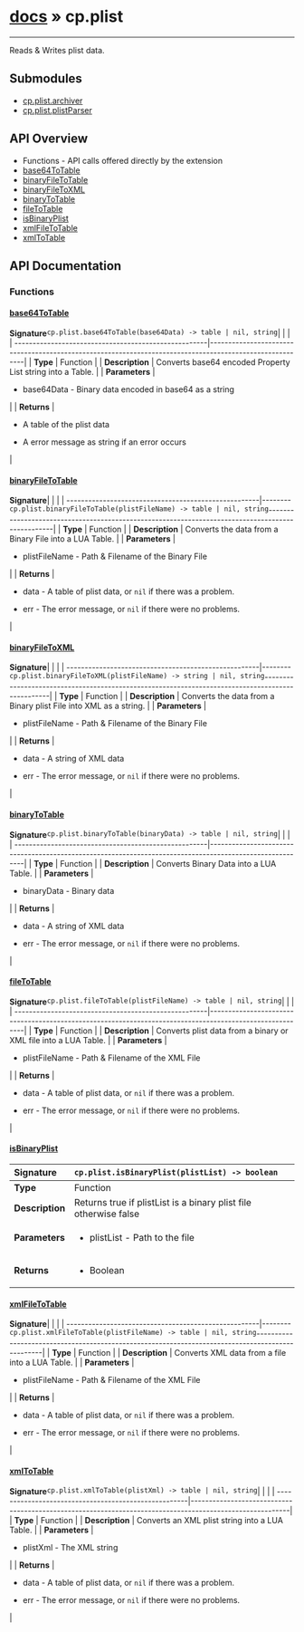 # [docs](index.md) » cp.plist
---

Reads & Writes plist data.

## Submodules
 * [cp.plist.archiver](cp.plist.archiver.md)
 * [cp.plist.plistParser](cp.plist.plistParser.md)

## API Overview
* Functions - API calls offered directly by the extension
 * [base64ToTable](#base64totable)
 * [binaryFileToTable](#binaryfiletotable)
 * [binaryFileToXML](#binaryfiletoxml)
 * [binaryToTable](#binarytotable)
 * [fileToTable](#filetotable)
 * [isBinaryPlist](#isbinaryplist)
 * [xmlFileToTable](#xmlfiletotable)
 * [xmlToTable](#xmltotable)

## API Documentation

### Functions

#### [base64ToTable](#base64totable)
| <span style="float: left;">**Signature**</span> | <span style="float: left;">`cp.plist.base64ToTable(base64Data) -> table | nil, string` </span>                                                          |
| -----------------------------------------------------|---------------------------------------------------------------------------------------------------------|
| **Type**                                             | Function                                                                                         |
| **Description**                                      | Converts base64 encoded Property List string into a Table.                                                                                         |
| **Parameters**                                       | <ul><li>base64Data - Binary data encoded in base64 as a string</li></ul>   |
| **Returns**                                          | <ul><li>A table of the plist data</li></ul><ul><li>A error message as string if an error occurs</li></ul>            |

#### [binaryFileToTable](#binaryfiletotable)
| <span style="float: left;">**Signature**</span> | <span style="float: left;">`cp.plist.binaryFileToTable(plistFileName) -> table | nil, string` </span>                                                          |
| -----------------------------------------------------|---------------------------------------------------------------------------------------------------------|
| **Type**                                             | Function                                                                                         |
| **Description**                                      | Converts the data from a Binary File into a LUA Table.                                                                                         |
| **Parameters**                                       | <ul><li>plistFileName - Path &amp; Filename of the Binary File</li></ul>   |
| **Returns**                                          | <ul><li>data             - A table of plist data, or <code>nil</code> if there was a problem.</li></ul><ul><li>err              - The error message, or <code>nil</code> if there were no problems.</li></ul>            |

#### [binaryFileToXML](#binaryfiletoxml)
| <span style="float: left;">**Signature**</span> | <span style="float: left;">`cp.plist.binaryFileToXML(plistFileName) -> string | nil, string` </span>                                                          |
| -----------------------------------------------------|---------------------------------------------------------------------------------------------------------|
| **Type**                                             | Function                                                                                         |
| **Description**                                      | Converts the data from a Binary plist File into XML as a string.                                                                                         |
| **Parameters**                                       | <ul><li>plistFileName - Path &amp; Filename of the Binary File</li></ul>   |
| **Returns**                                          | <ul><li>data             - A string of XML data</li></ul><ul><li>err              - The error message, or <code>nil</code> if there were no problems.</li></ul>            |

#### [binaryToTable](#binarytotable)
| <span style="float: left;">**Signature**</span> | <span style="float: left;">`cp.plist.binaryToTable(binaryData) -> table | nil, string` </span>                                                          |
| -----------------------------------------------------|---------------------------------------------------------------------------------------------------------|
| **Type**                                             | Function                                                                                         |
| **Description**                                      | Converts Binary Data into a LUA Table.                                                                                         |
| **Parameters**                                       | <ul><li>binaryData       - Binary data</li></ul>   |
| **Returns**                                          | <ul><li>data             - A string of XML data</li></ul><ul><li>err              - The error message, or <code>nil</code> if there were no problems.</li></ul>            |

#### [fileToTable](#filetotable)
| <span style="float: left;">**Signature**</span> | <span style="float: left;">`cp.plist.fileToTable(plistFileName) -> table | nil, string` </span>                                                          |
| -----------------------------------------------------|---------------------------------------------------------------------------------------------------------|
| **Type**                                             | Function                                                                                         |
| **Description**                                      | Converts plist data from a binary or XML file into a LUA Table.                                                                                         |
| **Parameters**                                       | <ul><li>plistFileName    - Path &amp; Filename of the XML File</li></ul>   |
| **Returns**                                          | <ul><li>data             - A table of plist data, or <code>nil</code> if there was a problem.</li></ul><ul><li>err              - The error message, or <code>nil</code> if there were no problems.</li></ul>            |

#### [isBinaryPlist](#isbinaryplist)
| <span style="float: left;">**Signature**</span> | <span style="float: left;">`cp.plist.isBinaryPlist(plistList) -> boolean` </span>                                                          |
| -----------------------------------------------------|---------------------------------------------------------------------------------------------------------|
| **Type**                                             | Function                                                                                         |
| **Description**                                      | Returns true if plistList is a binary plist file otherwise false                                                                                         |
| **Parameters**                                       | <ul><li>plistList - Path to the file</li></ul>   |
| **Returns**                                          | <ul><li>Boolean</li></ul>            |

#### [xmlFileToTable](#xmlfiletotable)
| <span style="float: left;">**Signature**</span> | <span style="float: left;">`cp.plist.xmlFileToTable(plistFileName) -> table | nil, string` </span>                                                          |
| -----------------------------------------------------|---------------------------------------------------------------------------------------------------------|
| **Type**                                             | Function                                                                                         |
| **Description**                                      | Converts XML data from a file into a LUA Table.                                                                                         |
| **Parameters**                                       | <ul><li>plistFileName    - Path &amp; Filename of the XML File</li></ul>   |
| **Returns**                                          | <ul><li>data             - A table of plist data, or <code>nil</code> if there was a problem.</li></ul><ul><li>err              - The error message, or <code>nil</code> if there were no problems.</li></ul>            |

#### [xmlToTable](#xmltotable)
| <span style="float: left;">**Signature**</span> | <span style="float: left;">`cp.plist.xmlToTable(plistXml) -> table | nil, string` </span>                                                          |
| -----------------------------------------------------|---------------------------------------------------------------------------------------------------------|
| **Type**                                             | Function                                                                                         |
| **Description**                                      | Converts an XML plist string into a LUA Table.                                                                                         |
| **Parameters**                                       | <ul><li>plistXml         - The XML string</li></ul>   |
| **Returns**                                          | <ul><li>data             - A table of plist data, or <code>nil</code> if there was a problem.</li></ul><ul><li>err              - The error message, or <code>nil</code> if there were no problems.</li></ul>            |

